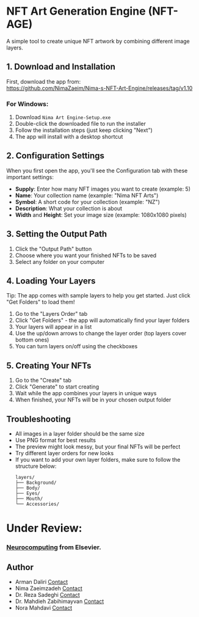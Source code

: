# NFT Art Generation Engine (NFT-AGE)

A simple tool to create unique NFT artwork by combining different image layers.

## 1. Download and Installation

First, download the app from:  
https://github.com/NimaZaeim/Nima-s-NFT-Art-Engine/releases/tag/v1.10

### For Windows:
1. Download `Nima Art Engine-Setup.exe`
2. Double-click the downloaded file to run the installer
3. Follow the installation steps (just keep clicking "Next")
4. The app will install with a desktop shortcut

## 2. Configuration Settings

When you first open the app, you'll see the Configuration tab with these important settings:

- **Supply**: Enter how many NFT images you want to create (example: 5)
- **Name**: Your collection name (example: "Nima NFT Arts")
- **Symbol**: A short code for your collection (example: "NZ")
- **Description**: What your collection is about
- **Width** and **Height**: Set your image size (example: 1080x1080 pixels)

## 3. Setting the Output Path

1. Click the "Output Path" button
2. Choose where you want your finished NFTs to be saved
3. Select any folder on your computer

## 4. Loading Your Layers
Tip: The app comes with sample layers to help you get started. Just click "Get Folders" to load them!

1. Go to the "Layers Order" tab
2. Click "Get Folders" - the app will automatically find your layer folders
3. Your layers will appear in a list
4. Use the up/down arrows to change the layer order (top layers cover bottom ones)
5. You can turn layers on/off using the checkboxes

## 5. Creating Your NFTs

1. Go to the "Create" tab
3. Click "Generate" to start creating
4. Wait while the app combines your layers in unique ways
5. When finished, your NFTs will be in your chosen output folder

## Troubleshooting

- All images in a layer folder should be the same size
- Use PNG format for best results
- The preview might look messy, but your final NFTs will be perfect
- Try different layer orders for new looks
- If you want to add your own layer folders, make sure to follow the structure below:
   ```
   layers/
   ├── Background/
   ├── Body/
   ├── Eyes/
   ├── Mouth/
   └── Accessories/
   ```

# Under Review:
### [Neurocomputing](https://www.sciencedirect.com/journal/neurocomputing) from Elsevier.

## Author
- Arman Daliri [Contact](mailto:daliriwork2@gmail.com)
- Nima Zaeimzadeh [Contact](mailto:N.zaeimzadeh@iau.ir)
- Dr. Reza Sadeghi [Contact](mailto:Reza.Sadeghi@marist.edu)
- Dr. Mahdieh Zabihimayvan [Contact](mailto:Zabihimayvan@ccsu.edu)
- Nora Mahdavi [Contact](mailto:noramahdvi@gmail.com)
